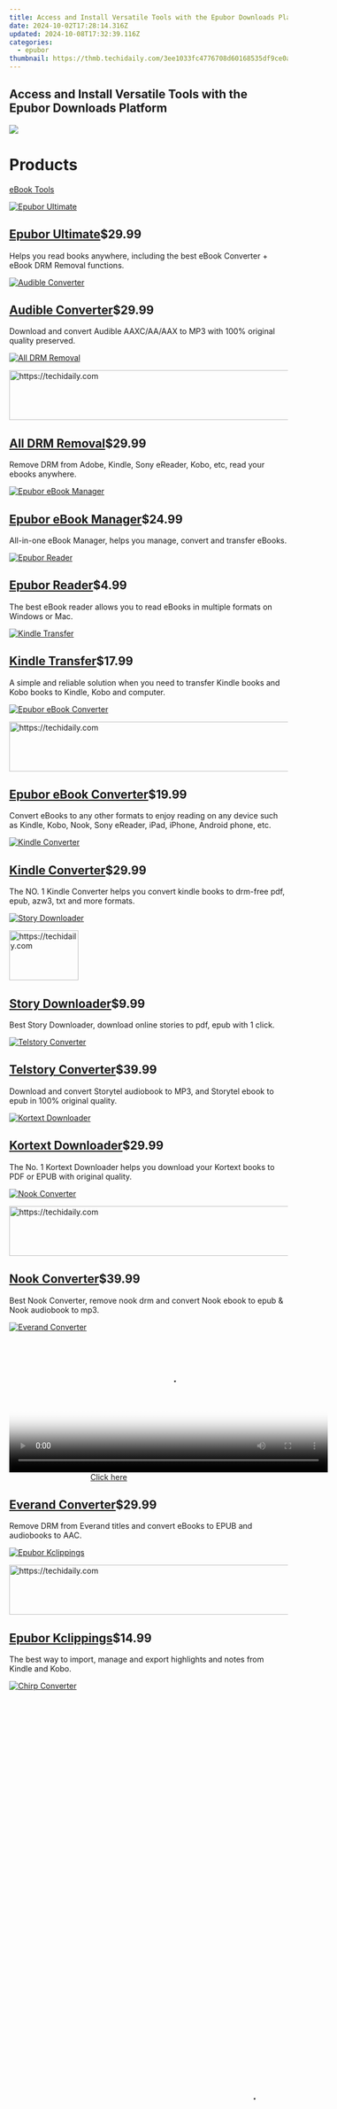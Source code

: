 ```yaml
---
title: Access and Install Versatile Tools with the Epubor Downloads Platform
date: 2024-10-02T17:28:14.316Z
updated: 2024-10-08T17:32:39.116Z
categories:
  - epubor
thumbnail: https://thmb.techidaily.com/3ee1033fc4776708d60168535df9ce0ace02b9d450e390888f83793293d3623b.jpg
---
```


## Access and Install Versatile Tools with the Epubor Downloads Platform

![](http://www.epubor.com/style/images/ebook-icon.jpg) 

# Products

[eBook Tools](https://tools.techidaily.com/epubor/products/)

[![Epubor Ultimate](https://www.epubor.com/images/remote/D4/1D/D41D8C_D41D8C_D41D8C_D41D8C_D41D8C_D41D8C_D41D8C_D41D8C_D41D8C_D41D8C_e.png)](https://tools.techidaily.com/epubor/ultimate/) 

## [Epubor Ultimate](https://tools.techidaily.com/epubor/ultimate/)$29.99

Helps you read books anywhere, including the best eBook Converter + eBook DRM Removal functions.

[![Audible Converter](https://www.epubor.com/images/uppic/audible-converter.png)](https://tools.techidaily.com/epubor/audible-converter/) 

## [Audible Converter](https://tools.techidaily.com/epubor/audible-converter/)$29.99

Download and convert Audible AAXC/AA/AAX to MP3 with 100% original quality preserved.

[![All DRM Removal](https://www.epubor.com/images/remote/D4/1D/D41D8C_D41D8C_drmtool.jpg)](https://tools.techidaily.com/epubor/drm-removal-tools/) 

<!-- affiliate ads begin -->
<a href="https://appsumo.8odi.net/c/5597632/2123726/7443" target="_top" id="2123726">
  <img src="//a.impactradius-go.com/display-ad/7443-2123726" border="0" alt="https://techidaily.com" width="600" height="90"/>
</a>
<img height="0" width="0" src="https://appsumo.8odi.net/i/5597632/2123726/7443" style="position:absolute;visibility:hidden;" border="0" />
<!-- affiliate ads end -->

## [All DRM Removal](https://tools.techidaily.com/epubor/drm-removal-tools/)$29.99

Remove DRM from Adobe, Kindle, Sony eReader, Kobo, etc, read your ebooks anywhere.

[![Epubor eBook Manager](https://www.epubor.com/images/remote/D4/1D/D41D8C_D41D8C_D41D8C_D41D8C_D41D8C_EpuborConverter-box.jpg)](https://tools.techidaily.com/epubor/ebook-manager/) 

## [Epubor eBook Manager](https://tools.techidaily.com/epubor/ebook-manager/)$24.99

All-in-one eBook Manager, helps you manage, convert and transfer eBooks.

[![Epubor Reader](https://www.epubor.com/images/uppic/Epubor-reader-icon.png)](https://tools.techidaily.com/epubor/reader/) 

## [Epubor Reader](https://tools.techidaily.com/epubor/reader/)$4.99

The best eBook reader allows you to read eBooks in multiple formats on Windows or Mac. 

[![Kindle Transfer](https://www.epubor.com/images/kindle-transfer-box.png)](https://tools.techidaily.com/epubor/transfer/) 

## [Kindle Transfer](https://tools.techidaily.com/epubor/transfer/)$17.99

A simple and reliable solution when you need to transfer Kindle books and Kobo books to Kindle, Kobo and computer.

[![Epubor eBook Converter](https://www.epubor.com/images/ebook-Converter-box.png)](https://tools.techidaily.com/epubor/ebook-converter/) 

<!-- affiliate ads begin -->
<a href="https://appsumo.8odi.net/c/5597632/2037351/7443" target="_top" id="2037351">
  <img src="//a.impactradius-go.com/display-ad/7443-2037351" border="0" alt="https://techidaily.com" width="728" height="90"/>
</a>
<img height="0" width="0" src="https://appsumo.8odi.net/i/5597632/2037351/7443" style="position:absolute;visibility:hidden;" border="0" />
<!-- affiliate ads end -->

## [Epubor eBook Converter](https://tools.techidaily.com/epubor/ebook-converter/)$19.99

Convert eBooks to any other formats to enjoy reading on any device such as Kindle, Kobo, Nook, Sony eReader, iPad, iPhone, Android phone, etc.

[![Kindle Converter](https://www.epubor.com/images/uppic/kindle-icon1.png)](https://tools.techidaily.com/epubor/kindle-converter/) 

## [Kindle Converter](https://tools.techidaily.com/epubor/kindle-converter/)$29.99

The NO. 1 Kindle Converter helps you convert kindle books to drm-free pdf, epub, azw3, txt and more formats.

[![Story Downloader](https://www.epubor.com/images/uppic/EpuborWattpad.png)](https://tools.techidaily.com/epubor/story-downloader/) 

<!-- affiliate ads begin -->
<a href="https://25home.pxf.io/c/5597632/2148637/16836" target="_top" id="2148637">
  <img src="//a.impactradius-go.com/display-ad/16836-2148637" border="0" alt="https://techidaily.com" width="125" height="90"/>
</a>
<img height="0" width="0" src="https://25home.pxf.io/i/5597632/2148637/16836" style="position:absolute;visibility:hidden;" border="0" />
<!-- affiliate ads end -->

## [Story Downloader](https://tools.techidaily.com/epubor/story-downloader/)$9.99

Best Story Downloader, download online stories to pdf, epub with 1 click.

[![Telstory Converter](https://www.epubor.com/images/uppic/epubor-Telstory.png)](https://tools.techidaily.com/epubor/telstory-converter/) 

## [Telstory Converter](https://tools.techidaily.com/epubor/telstory-converter/)$39.99

Download and convert Storytel audiobook to MP3, and Storytel ebook to epub in 100% original quality.

[![Kortext Downloader](https://www.epubor.com/images/uppic/EpuborKortext.png)](https://tools.techidaily.com/epubor/kortext-downloader/) 

## [Kortext Downloader](https://tools.techidaily.com/epubor/kortext-downloader/)$29.99

The No. 1 Kortext Downloader helps you download your Kortext books to PDF or EPUB with original quality. 

[![Nook Converter](https://www.epubor.com/images/uppic/epubornook.png)](https://tools.techidaily.com/epubor/nook-converter/) 

<!-- affiliate ads begin -->
<a href="https://imp.i357552.net/c/5597632/1001453/11832" target="_top" id="1001453">
  <img src="//a.impactradius-go.com/display-ad/11832-1001453" border="0" alt="https://techidaily.com" width="728" height="90"/>
</a>
<img height="0" width="0" src="https://imp.i357552.net/i/5597632/1001453/11832" style="position:absolute;visibility:hidden;" border="0" />
<!-- affiliate ads end -->

## [Nook Converter](https://tools.techidaily.com/epubor/nook-converter/)$39.99

Best Nook Converter, remove nook drm and convert Nook ebook to epub & Nook audiobook to mp3.

[![Everand Converter](https://www.epubor.com/images/everand-converter.png)](https://tools.techidaily.com/epubor/everand-downloader/) 

<!-- affiliate ads begin -->
<span id="1983573">
					<video width="576" height="240" style="cursor:pointer"
           poster="//a.impactradius-go.com/display-clicktoplayimage/1983573.png"
           onclick="if(!this.playClicked){this.play();this.setAttribute('controls',true);this.playClicked=true;}">
	   <source src="//a.impactradius-go.com/display-ad/22993-1983573">
	   <img src="//a.impactradius-go.com/display-clicktoplayimage/1983573.png" style="border: none; height: 100%; width: 100%; object-fit: contain">
	</video>
	<div style="width:360px;text-align:center"><a href="javascript:window.open(decodeURIComponent('https%3A%2F%2Fhomestyler.sjv.io%2Fc%2F5597632%2F1983573%2F22993'), '_blank');void(0);">Click here</a></div>
</span>
<img height="0" width="0" src="https://imp.pxf.io/i/5597632/1983573/22993" style="position:absolute;visibility:hidden;" border="0" />
<!-- affiliate ads end -->

## [Everand Converter](https://tools.techidaily.com/epubor/everand-downloader/)$29.99

Remove DRM from Everand titles and convert eBooks to EPUB and audiobooks to AAC.

[![Epubor Kclippings](https://www.epubor.com/images/logo-kclipping.png)](https://tools.techidaily.com/epubor/kclippings/) 

<!-- affiliate ads begin -->
<a href="https://appsumo.8odi.net/c/5597632/2044583/7443" target="_top" id="2044583">
  <img src="//a.impactradius-go.com/display-ad/7443-2044583" border="0" alt="https://techidaily.com" width="728" height="90"/>
</a>
<img height="0" width="0" src="https://appsumo.8odi.net/i/5597632/2044583/7443" style="position:absolute;visibility:hidden;" border="0" />
<!-- affiliate ads end -->

## [Epubor Kclippings](https://tools.techidaily.com/epubor/kclippings/)$14.99

The best way to import, manage and export highlights and notes from Kindle and Kobo.

[![Chirp Converter](https://www.epubor.com/images/chirp-icon.png)](https://tools.techidaily.com/epubor/chirp-converter/) 

<!-- affiliate ads begin -->
<span id="1424533">
					<video width="864" height="1536" style="cursor:pointer"
           poster="//a.impactradius-go.com/display-clicktoplayimage/1424533.png"
           onclick="if(!this.playClicked){this.play();this.setAttribute('controls',true);this.playClicked=true;}">
	   <source src="//a.impactradius-go.com/display-ad/16446-1424533">
	   <img src="//a.impactradius-go.com/display-clicktoplayimage/1424533.png" style="border: none; height: 100%; width: 100%; object-fit: contain">
	</video>
	<div style="width:540px;text-align:center"><a href="javascript:window.open(decodeURIComponent('https%3A%2F%2Flaganoo.pxf.io%2Fc%2F5597632%2F1424533%2F16446'), '_blank');void(0);">Click here</a></div>
</span>
<img height="0" width="0" src="https://imp.pxf.io/i/5597632/1424533/16446" style="position:absolute;visibility:hidden;" border="0" />
<!-- affiliate ads end -->

## [Chirp Converter](https://tools.techidaily.com/epubor/chirp-converter/)$29.99

Back Up and Convert Chirp audiobooks as M4A files with superior sound quality.

[![Kobo Converter](https://www.epubor.com/images/uppic/kobo-converter-icon.png)](https://tools.techidaily.com/epubor/kobo-converter/) 

## [Kobo Converter](https://tools.techidaily.com/epubor/kobo-converter/)$29.99

Convert Kobo Audiobooks to MP3 and Kobo eBooks to DRM-free Epub with 1 Click.

[Media Software](https://tools.techidaily.com/epubor/products/)

[![Epubor Tidal Downloader](https://www.epubor.com/images/EpuborTidal.png)](https://tools.techidaily.com/epubor/tidal-downloader/) 

## [Epubor Tidal Downloader](https://tools.techidaily.com/epubor/tidal-downloader/)$12.99

Download and Convert TIDAL to MP3, AAC, FLAC and more common music format for offline listening.

[![Epubor DzSave](https://www.epubor.com/images/uppic/EpuborDeezer.png)](https://tools.techidaily.com/epubor/dzsave/) 

## [Epubor DzSave](https://tools.techidaily.com/epubor/dzsave/)$12.99

Save & Convert Any Deezer Songs to MP3, FLAC, M4A, MP4 & AAC. 

[eBook Editors](https://tools.techidaily.com/epubor/products/)

[![WordMate](https://www.epubor.com/images/box/wordmate.png)](https://tools.techidaily.com/epubor/ebook-editor/) 

## [WordMate](https://tools.techidaily.com/epubor/ebook-editor/)$29.95

Epubor Wordmate is a powerful and professional eBook creator and editor. It enables you to create and edit EPUB, Mobi, AZW, PDF eBooks in Word.

[![Nook DRM Removal](https://www.epubor.com/images/remote/D4/1D/D41D8C_D41D8C_NookDrmRemoval.jpg)](https://tools.techidaily.com/epubor/nook-drm-removal/) 

## [Nook DRM Removal](https://tools.techidaily.com/epubor/nook-drm-removal/)$14.99

Epubor Nook DRM Removal is the only effective solution to remove Nook epub DRM in 2023\. 

[Free Softwares](https://tools.techidaily.com/epubor/products/)

[![EPUB to PDF Converter](https://www.epubor.com/images/remote/D4/1D/D41D8C_epub-to-pdf-converter.jpg)](https://tools.techidaily.com/epubor/epub-to-pdf-converter/) 

<!-- affiliate ads begin -->
<a href="https://dhgate.sjv.io/c/5597632/1175223/12108" target="_top" id="1175223">
  <img src="//a.impactradius-go.com/display-ad/12108-1175223" border="0" alt="https://techidaily.com" width="728" height="90"/>
</a>
<img height="0" width="0" src="https://dhgate.sjv.io/i/5597632/1175223/12108" style="position:absolute;visibility:hidden;" border="0" />
<!-- affiliate ads end -->

## [EPUB to PDF Converter](https://tools.techidaily.com/epubor/epub-to-pdf-converter/)free

ePub to PDF Converter is professional and extremely easy to use software to provide you a solution of converting ePub to PDF format.

[![eCore](https://www.epubor.com/images/remote/D4/1D/D41D8C_D41D8C_D41D8C_D41D8C_D41D8C_EpuborConverter-box.jpg)](https://tools.techidaily.com/epubor/ecore/) 

## [eCore](https://tools.techidaily.com/epubor/ecore/)free

eCore is an eBook format conversion core developed by Epubor. Epubor has 100% intellectual property rights of this core. You can use it as eBook converter SDK.

[![PDF Merger & PDF Splitter](https://www.epubor.com/images/remote/D4/1D/D41D8C_merge-split.jpg)](https://tools.techidaily.com/epubor/pdf-splitter-merger/) 

## [PDF Merger & PDF Splitter](https://tools.techidaily.com/epubor/pdf-splitter-merger/)free

Best PDF Merger & PDF Splitter is an excellent all in one PDF Editor.The most easy-to-use software to Merge and Split PDF with original Quality.

[![PDF Password Remover](https://www.epubor.com/images/pw-remover-winbox.png)](https://tools.techidaily.com/epubor/pdf-password-remover/) 

## [PDF Password Remover](https://tools.techidaily.com/epubor/pdf-password-remover/)free

PDF Password Remover, remove PDF password and restrictions with user password or owner password. No quality loss on original files.

[Reader](https://tools.techidaily.com/epubor/reader/)

[![Epub Reader](https://www.epubor.com/images/uppic/Epubor-reader-icon.png)](https://tools.techidaily.com/epubor/reader/) 

[Epubor Reader](https://tools.techidaily.com/epubor/reader/)

Best Epub reader for reading ePUB, AZW3, Mobi, and rtf ect. on Windows and Mac.

<ins class="adsbygoogle"
     style="display:block"
     data-ad-format="autorelaxed"
     data-ad-client="ca-pub-7571918770474297"
     data-ad-slot="1223367746"></ins>

<ins class="adsbygoogle"
     style="display:block"
     data-ad-client="ca-pub-7571918770474297"
     data-ad-slot="8358498916"
     data-ad-format="auto"
     data-full-width-responsive="true"></ins>

<span class="atpl-alsoreadstyle">Also read:</span>
<div><ul>
<li><a href="https://on-screen-recording.techidaily.com/new-in-2024-evaluating-recmeisters-innovation-in-video-capture/"><u>[New] In 2024, Evaluating Recmeister's Innovation in Video Capture</u></a></li>
<li><a href="https://android-location.techidaily.com/3-effective-methods-to-fake-gps-location-on-android-for-your-realme-c53-drfone-by-drfone-virtual/"><u>3 Effective Methods to Fake GPS location on Android For your Realme C53 | Dr.fone</u></a></li>
<li><a href="https://howto.techidaily.com/8-quick-fixes-unfortunately-snapchat-has-stopped-on-poco-c65-drfone-by-drfone-fix-android-problems-fix-android-problems/"><u>8 Quick Fixes Unfortunately, Snapchat has Stopped on Poco C65 | Dr.fone</u></a></li>
<li><a href="https://extra-hints.techidaily.com/handpicked-selections-ringtones-directly-from-snap/"><u>Handpicked Selections Ringtones Directly From Snap</u></a></li>
<li><a href="https://phone-solutions.techidaily.com/how-to-add-a-digital-signature-field-to-a-uot-file-by-ldigisigner-sign-a-word-sign-a-word/"><u>How to add a digital signature field to a .uot file</u></a></li>
<li><a href="https://fox-place.techidaily.com/how-to-implement-auto-playing-flip-books-on-your-site-with-flipbuilder/"><u>How to Implement Auto-Playing Flip Books on Your Site with FlipBuilder</u></a></li>
<li><a href="https://extra-skills.techidaily.com/in-2024-snowflakes-splendor-beijings-winter-wonder/"><u>In 2024, Snowflakes Splendor Beijing's Winter Wonder</u></a></li>
<li><a href="https://techno-recovery.techidaily.com/the-leading-5-cybersecurity-focused-email-solutions-for-your-privacy/"><u>The Leading 5 Cybersecurity-Focused Email Solutions for Your Privacy</u></a></li>
<li><a href="https://solve-luxury.techidaily.com/top-14-essential-audiobooks-hacks-and-strategies/"><u>Top 14 Essential Audiobooks Hacks & Strategies</u></a></li>
<li><a href="https://solve-luxury.techidaily.com/top-5-free-online-libraries-offering-childrens-and-teen-audiobooks/"><u>Top 5 Free Online Libraries Offering Children's & Teen Audiobooks</u></a></li>
<li><a href="https://solve-luxury.techidaily.com/top-5-reviews-of-online-tools-for-converting-pdfs-and-mobi-files-into-epub/"><u>Top 5 Reviews of Online Tools for Converting PDFs and MOBI Files Into EPUB</u></a></li>
<li><a href="https://solve-luxury.techidaily.com/top-strategies-for-effective-content-duplication-and-plagiarism-free-techniques/"><u>Top Strategies for Effective Content Duplication & Plagiarism-Free Techniques</u></a></li>
<li><a href="https://techidaily.com/top-techniques-for-optimizing-a-sluggishly-running-and-intermittent-frozen-computer/"><u>Top Techniques for Optimizing a Sluggishly Running and Intermittent Frozen Computer</u></a></li>
<li><a href="https://solve-luxury.techidaily.com/transferring-your-reading-experience-from-amazons-kindle-to-the-kobo-e-reader/"><u>Transferring Your Reading Experience From Amazon's Kindle to the Kobo E-Reader</u></a></li>
</ul></div>

